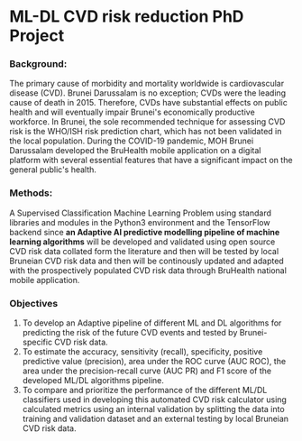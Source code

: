 ﻿# ML-DL CVD risk reduction PhD Project
### Background:
The primary cause of morbidity and mortality worldwide is cardiovascular disease (CVD). Brunei Darussalam is no exception; CVDs were the leading cause of death in 2015. Therefore, CVDs have substantial effects on public health and will eventually impair Brunei's economically productive workforce. In Brunei, the sole recommended technique for assessing CVD risk is the WHO/ISH risk prediction chart, which has not been validated in the local population. During the COVID-19 pandemic, MOH Brunei Darussalam developed the BruHealth mobile application on a digital platform with several essential features that have a significant impact on the general public's health. 

### Methods: 
A Supervised Classification Machine Learning Problem using standard libraries and modules in the Python3 environment and the TensorFlow backend since **an Adaptive AI predictive modelling pipeline of machine learning algorithms** will be developed and validated using open source CVD risk data collated form the literature and then will be tested by local Bruneian CVD risk data and then will be continously updated and adapted with the prospectively populated CVD risk data through BruHealth national mobile application.

### Objectives
1. To develop an Adaptive pipeline of different ML and DL algorithms for predicting the risk of the future CVD events and tested by Brunei-specific CVD risk data.
2. To estimate the accuracy, sensitivity (recall), specificity, positive predictive value (precision), area under the ROC curve (AUC ROC), the area under the precision-recall curve (AUC PR) and F1 score of the developed ML/DL algorithms pipeline.
3. To compare and prioritize the performance of the different ML/DL classifiers used in developing this automated CVD risk calculator using calculated metrics using an internal validation by splitting the data into training and validation dataset and an external testing by local Bruneian CVD risk data.

